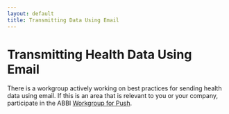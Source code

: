 ```yaml
---
layout: default
title: Transmitting Data Using Email
---
```


# Transmitting Health Data Using Email

There is a workgroup actively working on best practices for sending health data using email. If this is an area that is relevant to you or your company, participate in the ABBI [Workgroup for Push](http://wiki.siframework.org/ABBI+Push+Workgroup).